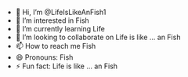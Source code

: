 - 👋 Hi, I’m @LifeIsLikeAnFish1
- 👀 I’m interested in Fish
- 🌱 I’m currently learning Life
- 💞️ I’m looking to collaborate on Life is like ... an Fish
- 📫 How to reach me Fish
- 😄 Pronouns: Fish
- ⚡ Fun fact: Life is like ... an Fish
